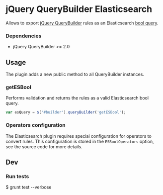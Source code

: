 # jQuery QueryBuilder Elasticsearch

Allows to export [jQuery QueryBuilder](http://mistic100.github.io/jQuery-QueryBuilder) rules as an Elasticsearch [bool query](https://www.elastic.co/guide/en/elasticsearch/reference/current/query-dsl-bool-query.html).

### Dependencies
 * jQuery QueryBuilder >= 2.0

## Usage

The plugin adds a new public method to all QueryBuilder instances.

### getESBool

Performs validation and returns the rules as a valid Elasticsearch bool query.

```js
var esQuery = $('#builder').queryBuilder('getESBool');
```

### Operators configuration

The Elasticsearch plugin requires special configuration for operators to convert rules. This configuration is stored in the ```ESBoolOperators``` option, see the source code for more details.

## Dev

### Run tests

$ grunt test --verbose
